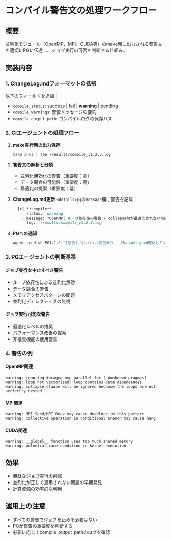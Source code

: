 # コンパイル警告文の処理ワークフロー

## 概要
並列化モジュール（OpenMP、MPI、CUDA等）のmake時に出力される警告文を適切にPGに伝達し、ジョブ実行の可否を判断する仕組み。

## 実装内容

### 1. ChangeLog.mdフォーマットの拡張
以下のフィールドを追加：
- `compile_status`: success | fail | **warning** | pending
- `compile_warnings`: 警告メッセージの要約
- `compile_output_path`: コンパイルログの保存パス

### 2. CIエージェントの処理フロー
1. **make実行時の出力保存**
   ```bash
   make 2>&1 | tee /results/compile_v1.2.3.log
   ```

2. **警告文の解析と分類**
   - 並列化無効化の警告（重要度：高）
   - データ競合の可能性（重要度：高）
   - 最適化の提案（重要度：低）

3. **ChangeLog.md更新**
   `<details>`内の`message`欄に警告を記載：
   ```markdown
   - [x] **compile**
       - status: `warning`
       - message: "OpenMP: ループ依存性の警告 - collapse句が最適化されない可能性"
       - log: `/results/compile_v1.2.3.log`
   ```

4. **PGへの通知**
   ```bash
   agent_send.sh PG1.1.1 "[警告] コンパイル警告あり - ChangeLog.md確認してください"
   ```

### 3. PGエージェントの判断基準

#### ジョブ実行を中止すべき警告
- ループ依存性による並列化無効
- データ競合の警告
- メモリアクセスパターンの問題
- 並列化ディレクティブの無視

#### ジョブ実行可能な警告
- 最適化レベルの推奨
- パフォーマンス改善の提案
- 非推奨機能の使用警告

### 4. 警告の例

#### OpenMP関連
```
warning: ignoring #pragma omp parallel for [-Wunknown-pragmas]
warning: loop not vectorized: loop contains data dependences
warning: collapse clause will be ignored because the loops are not perfectly nested
```

#### MPI関連
```
warning: MPI_Send/MPI_Recv may cause deadlock in this pattern
warning: collective operation in conditional branch may cause hang
```

#### CUDA関連
```
warning: __global__ function uses too much shared memory
warning: potential race condition in kernel execution
```

## 効果
- 無駄なジョブ実行の削減
- 並列化が正しく適用されない問題の早期発見
- 計算資源の効率的な利用

## 運用上の注意
- すべての警告でジョブを止める必要はない
- PGが警告の重要度を判断する
- 必要に応じてcompile_output_pathのログを確認